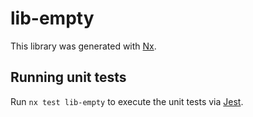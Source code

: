# lib-empty

This library was generated with [Nx](https://nx.dev).

## Running unit tests

Run `nx test lib-empty` to execute the unit tests via [Jest](https://jestjs.io).
